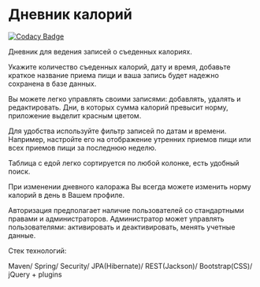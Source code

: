 Дневник калорий
===============================

[![Codacy Badge](https://api.codacy.com/project/badge/Grade/e222cbb50a3d4da5b6661863b632e0e2)](https://www.codacy.com/app/elusive935/topjava10?utm_source=github.com&utm_medium=referral&utm_content=elusive935/topjava10&utm_campaign=badger)

Дневник для ведения записей о съеденных калориях.

Укажите количество съеденных калорий, дату и время, добавьте краткое название приема пищи и 
ваша запись будет надежно сохранена в базе данных.
  
Вы можете легко управлять своими записями: добавлять, удалять и редактировать.
Дни, в которых сумма калорий превысит норму, приложение выделит красным цветом.

Для удобства используйте фильтр записей по датам и времени. Например, настройте его на 
отображение утренних приемов пищи или всех приемов пищи за последнюю неделю.

Таблица с едой легко сортируется по любой колонке, есть удобный поиск.

При изменении дневного калоража Вы всегда можете изменить норму калорий в день в Вашем профиле.

Авторизация предполагает наличие пользователей со стандартными правами и администраторов.
Администратор может управлять пользователями: активировать и деактивировать, менять учетные 
данные.

Стек технологий:

Maven/ Spring/ Security/ JPA(Hibernate)/ REST(Jackson)/ Bootstrap(CSS)/ jQuery + plugins